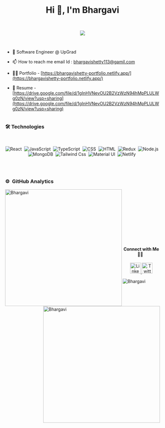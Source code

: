 <h1 align="center">Hi 👋, I'm Bhargavi</h1>
 <br/>
 
  <p align="center">
  <a href="#"><img src="https://readme-typing-svg.herokuapp.com?color=FFFF&center=true&lines=Full+Stack+Web+Developer;1200%2B+Hours+of+Coding+Experience;Data+Structures;Algorithms"></a>
</p>
 <br/>


- 🌱 Software Engineer @ UpGrad
- 📫 How to reach me email Id : bhargavishetty113@gamil.com
- 👨‍💻 Portfolio - [https://bhargavishetty-portfolio.netlify.app/](https://bhargavishetty-portfolio.netlify.app/)

- 📄 Resume -  [https://drive.google.com/file/d/1gInHVNevOU2B2VzWzN94hMpPLULWg0zN/view?usp=sharing](https://drive.google.com/file/d/1gInHVNevOU2B2VzWzN94hMpPLULWg0zN/view?usp=sharing)





<!-- <hr/> -->
<h1></h1>



### 🛠  Technologies

<br/>
 
<div align="center" >
  
  ![React](https://img.shields.io/badge/react%20-%2320232a.svg?&style=for-the-badge&logo=react&logoColor=%2361DAFB)&nbsp;
  ![JavaScript](https://img.shields.io/badge/javascript%20-%23323330.svg?&style=for-the-badge&logo=javascript&logoColor=%23F7DF1E)&nbsp;
  ![TypeScript](https://img.shields.io/badge/TypeScript-007ACC?style=for-the-badge&logo=typescript&logoColor=white)&nbsp;
  ![CSS](https://img.shields.io/badge/css3%20-%231572B6.svg?&style=for-the-badge&logo=css3&logoColor=white)&nbsp;
  ![HTML](https://img.shields.io/badge/html5%20-%23E34F26.svg?&style=for-the-badge&logo=html5&logoColor=white)&nbsp;
  ![Redux](https://img.shields.io/badge/redux-%23593d88.svg?&style=for-the-badge&logo=redux&logoColor=white)&nbsp;
  ![Node.js](https://img.shields.io/badge/node.js%20-%2343853D.svg?&style=for-the-badge&logo=node.js&logoColor=white)&nbsp;
   ![MongoDB](https://img.shields.io/badge/MongoDB-%234ea94b.svg?&style=for-the-badge&logo=mongodb&logoColor=white)&nbsp;
   ![Tailwind Css](https://img.shields.io/badge/Tailwind_CSS-38B2AC?style=for-the-badge&logo=tailwind-css&logoColor=white)&nbsp;
    ![Material UI](https://img.shields.io/badge/Material--UI-0081CB?style=for-the-badge&logo=material-ui&logoColor=white)&nbsp;
     ![Netlify](https://img.shields.io/badge/Netlify-00C7B7?style=for-the-badge&logo=netlify&logoColor=white)&nbsp;
   	


  
  </div>
  
 <br/>
<h1></h1>
 
 


### ⚙️ &nbsp;GitHub Analytics
 <div >
<p><img align="left"  src="https://github-readme-stats.vercel.app/api/top-langs?username=Bhargavi952&show_icons=true&locale=en&layout=compact&theme=radical" alt="Bhargavi" width="380" /></p>

<p>&nbsp;<img align="right"  src="https://github-readme-stats.vercel.app/api?username=Bhargavi952&show_icons=true&locale=en&theme=tokyonight" alt="Bhargavi" width="380" /></p>
</div>

<br/><br/><br/><br/>

<!-- <a href="https://github.com/Bhargavi952/github-readme-activity-graph"><img alt="Bhargavi's Activity Graph" src="https://activity-graph.herokuapp.com/graph?username=Bhargavi952&bg_color=0D1117&color=5BCDEC&line=5BCDEC&point=FFFFFF&hide_border=true" /></a> -->

<br/><br/>
<h1></h1>

<h4 align="center">
Connect with Me 🤝🏻 &nbsp;
</h4>
    
  <div align="center">
 <a href="https://www.linkedin.com/in/bhargavi-0a204914b/">
    <img src="https://raw.githubusercontent.com/System-Glitch/System-Glitch/master/assets/img/svg/linkedin.svg" alt="LinkedIn" title="Twitter" width="35" height="35"> </a>
	
<a href="https://twitter.com/Bhargavishett/">
    <img src="https://raw.githubusercontent.com/System-Glitch/System-Glitch/master/assets/img/svg/twitter.svg" alt="Twitter" title="Twitter" width="35" height="35"> </a>
 </div>

![Bhargavi](https://raw.githubusercontent.com/Trilokia/Trilokia/379277808c61ef204768a61bbc5d25bc7798ccf1/bottom_header.svg)
